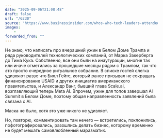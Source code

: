 ```yaml
---
date: "2025-09-06T21:08:48"
draft: false
url: "/6230"
source: "https://www.businessinsider.com/whos-who-tech-leaders-attended-dinner-white-house-altman-pichai-2025-9"
images:
    -
forwarded_from: ""
---
```


Не знаю, что написать про вчерашний ужин в Белом Доме Трампа и ряда руководителей технологических компаний, от Марка Закерберга до Тима Кука. Собственно, все они были на инаугурации, многие так или иначе отметились за прошедшие месяцы рядом с Трампом, так что это просто очередное ритуальное собрание. В списке гостей слегка удивляют разве что Билл Гейтс, который ранее призывал не сокращать финансирование USAID и других инициатив американского правительства, и Александр Ванг, бывший глава Scale.ai, возглавляющий теперь Meta AI. Впрочем, ужин для топов завершал AI Summit в Белом Доме, поэтому общая направленность заявлений была связана с AI. 

Маска не было, хотя это уже никого не удивляет. 

Но, повторю, комментировать там нечего — встретились, поклонились, пофотографировались, разошлись делать бизнес, которому временно не будет мешать самовлюбленный маразматик.
